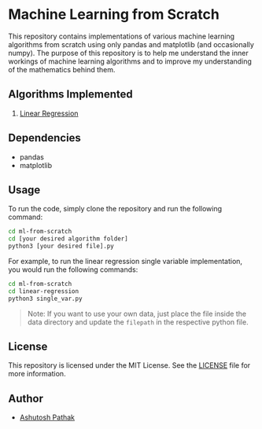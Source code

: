 # Machine Learning from Scratch

This repository contains implementations of various machine learning algorithms from scratch using only pandas and matplotlib (and occasionally numpy). The purpose of this repository is to help me understand the inner workings of machine learning algorithms and to improve my understanding of the mathematics behind them.

## Algorithms Implemented

1. [Linear Regression](https://github.com/pathak-ashutosh/ml-from-scratch/tree/main/linear-regression)

## Dependencies

- pandas
- matplotlib

## Usage

To run the code, simply clone the repository and run the following command:

```bash
cd ml-from-scratch
cd [your desired algorithm folder]
python3 [your desired file].py
```

For example, to run the linear regression single variable implementation, you would run the following commands:

```bash
cd ml-from-scratch
cd linear-regression
python3 single_var.py
```

> Note: If you want to use your own data, just place the file inside the data directory and update the `filepath` in the respective python file.

## License

This repository is licensed under the MIT License. See the [LICENSE](LICENSE) file for more information.

## Author

- [Ashutosh Pathak](https://ashutoshpathak.net)
